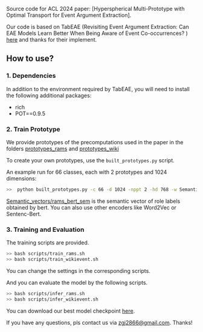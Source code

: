 Source code for  ACL 2024 paper: [Hyperspherical Multi-Prototype with Optimal Transport for Event Argument Extraction].

 Our code is based on TabEAE (Revisiting Event Argument Extraction: Can EAE Models Learn Better When Being Aware of Event Co-occurrences? ) [here](https://github.com/Stardust-hyx/TabEAE) and thanks for their implement.

## How to use?

### 1. Dependencies
In addition to the environment required by TabEAE, you will need to install the following additional packages:

- rich
- POT==0.9.5


### 2. Train Prototype
We provide prototypes of the precomputations used in the paper in the folders [prototypes_rams](./prototypes_rams) and [prototypes_wiki](./prototypes_wiki)

To create your own prototypes, use the ```built_prototypes.py``` script. 

An example run for 66 classes, each with 2 prototypes and 1024 dimensions:

```bash
>>  python built_prototypes.py -c 66 -d 1024 -nppt 2 -hd 768 -w Semantic_vectors/rams_bert_sem.npy
```
[Semantic_vectors/rams_bert_sem](./Semantic_vectors/rams_bert_sem) is the semantic vector of role labels obtained by bert. You can also use other encoders like Word2Vec or Sentenc-Bert. 

### 3. Training and Evaluation

The training scripts are provided.

```bash
>> bash scripts/train_rams.sh
>> bash scripts/train_wikievent.sh
```

You can change the settings in the corresponding scripts.

And you can evaluate the model by the following scripts.

```bash
>> bash scripts/infer_rams.sh
>> bash scripts/infer_wikievent.sh
```

You can download our best model checkpoint [here](https://pan.baidu.com/s/1D9ig-CfbHoXjYSoU85o4MQ?pwd=epgm).

If you have any questions, pls contact us via zgj2866@gmail.com. Thanks!



